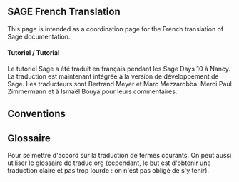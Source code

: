 

## SAGE French Translation

This page is intended as a coordination page for the French translation of Sage documentation. 


#### Tutoriel / Tutorial

Le tutoriel Sage a été traduit en français pendant les Sage Days 10 à Nancy. La traduction est maintenant intégrée à la version de développement de Sage. Les traducteurs sont Bertrand Meyer et Marc Mezzarobba. Merci Paul Zimmermann et à Ismaël Bouya pour leurs commentaires. 


## Conventions


## Glossaire

Pour se mettre d'accord sur la traduction de termes courants. On peut aussi utiliser le <a class="http" href="http://glossaire.traduc.org/">glossaire</a> de traduc.org (cependant, le but est d'obtenir une traduction claire et pas trop lourde : on n'est pas obligé de s'y tenir). 

